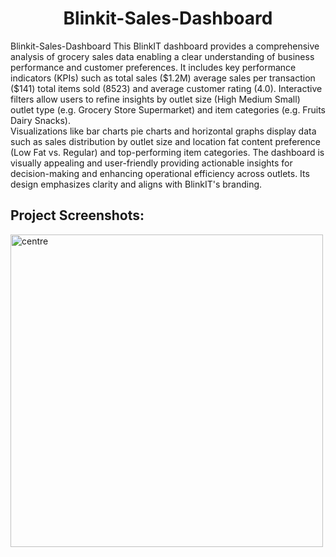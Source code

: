 <h1 align="center" id="title">Blinkit-Sales-Dashboard</h1>

<p id="description"> Blinkit-Sales-Dashboard This BlinkIT dashboard provides a comprehensive analysis of grocery sales data enabling a clear understanding of business performance and customer preferences. It includes key performance indicators (KPIs) such as total sales ($1.2M) average sales per transaction ($141) total items sold (8523) and average customer rating (4.0). Interactive filters allow users to refine insights by outlet size (High Medium Small) outlet type (e.g. Grocery Store Supermarket) and item categories (e.g. Fruits Dairy Snacks).
<br> Visualizations like bar charts pie charts and horizontal graphs display data such as sales distribution by outlet size and location fat content preference (Low Fat vs. Regular) and top-performing item categories. The dashboard is visually appealing and user-friendly providing actionable insights for decision-making and enhancing operational efficiency across outlets. Its design emphasizes clarity and aligns with BlinkIT's branding.</p>

<h2>Project Screenshots:</h2>

<img src="https://github.com/user-attachments/assets/845aff9f-9c90-4431-8b4c-05cc775c04f3" alt="centre" style="width:500px;">

